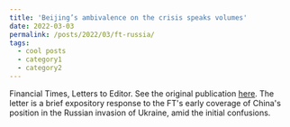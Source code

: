 ```yaml
---
title: 'Beijing’s ambivalence on the crisis speaks volumes'
date: 2022-03-03
permalink: /posts/2022/03/ft-russia/
tags:
  - cool posts
  - category1
  - category2
---
```


Financial Times, Letters to Editor. See the original publication [here](https://www.ft.com/content/02514919-6948-493c-9d89-9072a96c6737). The letter is a brief expository response to the FT's early coverage of China's position in the Russian invasion of Ukraine, amid the initial confusions.

<!---

That the Chinese foreign ministry’s deliberate ambivalence on the Ukraine crisis is completely lost on the wider world speaks volumes about China’s lack of soft power (“Don’t mention the invasion: China spins Russia’s war in Ukraine”, [Report](https://www.ft.com/content/8d2e9f59-06b2-4e90-aba9-fd32249f67be), FT.com, February 26). Overlooked is China’s bilateral relations with Ukraine. China is Ukraine’s largest trading partner, importing over $2bn worth of agricultural products in 2019. China has also made sizeable investments in Ukraine, ranging from telecom infrastructure to numerous government contracts.

For all the talk in the west of a Sino-Russian alliance, Russia has guarded its military technology jealously in arms sales to China. It is to Ukraine that China often turned to acquire military technology.

Ukraine is a country where China has invested heavily in order to gain influence in the region. A war there hardly helps.

Jing-Yuan Deng
Washington, DC, US

>---
